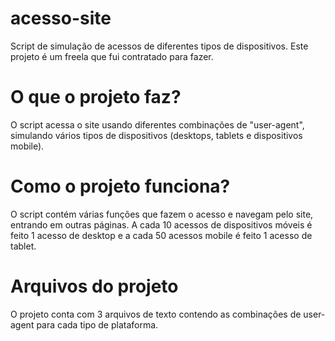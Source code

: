 # acesso-site
Script de simulação de acessos de diferentes tipos de dispositivos. Este projeto é um freela que fui contratado para fazer.

# O que o projeto faz?
O script acessa o site usando diferentes combinações de "user-agent", simulando vários tipos de dispositivos (desktops, tablets e dispositivos mobile).

# Como o projeto funciona?
O script contém várias funções que fazem o acesso e navegam pelo site, entrando em outras páginas. A cada 10 acessos de dispositivos móveis é feito 1 acesso de desktop e a cada 50 acessos mobile é feito 1 acesso de tablet.

# Arquivos do projeto
O projeto conta com 3 arquivos de texto contendo as combinações de user-agent para cada tipo de plataforma.
